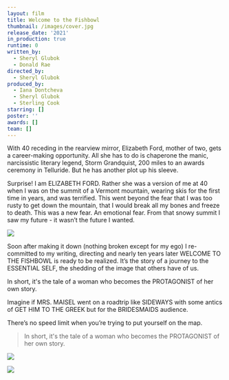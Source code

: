 ```yaml
---
layout: film
title: Welcome to the Fishbowl
thumbnail: /images/cover.jpg
release_date: '2021'
in_production: true
runtime: 0
written_by:
  - Sheryl Glubok
  - Donald Rae
directed_by:
  - Sheryl Glubok
produced_by:
  - Iana Dontcheva
  - Sheryl Glubok
  - Sterling Cook
starring: []
poster: ''
awards: []
team: []
---
```

With 40 receding in the rearview mirror, Elizabeth Ford, mother of two, gets a career-making opportunity. All she has to do is chaperone the manic, narcissistic literary legend, Storm Grandquist, 200 miles to an awards ceremony in Telluride. But he has another plot up his sleeve.

Surprise! I am ELIZABETH FORD. Rather she was a version of me at 40 when I was on the summit of a Vermont mountain, wearing skis for the first time in years, and was terrified. This went beyond the fear that I was too rusty to get down the mountain, that I would break all my bones and freeze to death. This was a new fear. An emotional fear. From that snowy summit I saw my future - it wasn’t the future I wanted.

![](/images/road.jpg)

Soon after making it down (nothing broken except for my ego) I re-committed to my writing, directing and nearly ten years later WELCOME TO THE FISHBOWL is ready to be realized. It’s the story of a journey to the ESSENTIAL SELF, the shedding of the image that others have of us.

In short, it's the tale of a woman who becomes the PROTAGONIST of her own story.

Imagine if MRS. MAISEL went on a roadtrip like SIDEWAYS with some antics of GET HIM TO THE GREEK but for the BRIDESMAIDS audience.

There’s no speed limit when you’re trying to put yourself on the map.

> In short, it's the tale of a woman who becomes the PROTAGONIST of her own story.

![](/images/car.jpg)

![](/images/car-on-road.jpg)